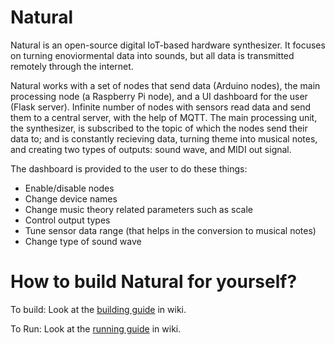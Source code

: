 # Natural

Natural is an open-source digital IoT-based hardware synthesizer. It focuses on turning enoviormental data into sounds, but all data is transmitted remotely through the internet.

Natural works with a set of nodes that send data (Arduino nodes), the main processing node (a Raspberry Pi node), and a UI dashboard for the user (Flask server). Infinite number of nodes with sensors read data and send them to a central server, with the help of MQTT. The main processing unit, the synthesizer, is subscribed to the topic of which the nodes send their data to; and is constantly recieving data, turning theme into musical notes, and creating two types of outputs: sound wave, and MIDI out signal.

The dashboard is provided to the user to do these things:

- Enable/disable nodes
- Change device names
- Change music theory related parameters such as scale
- Control output types
- Tune sensor data range (that helps in the conversion to musical notes)
- Change type of sound wave

# How to build Natural for yourself?

To build: Look at the [building guide](/funktional-stdo/natural-synth/wiki/Building-Guide) in wiki.

To Run: Look at the [running guide](/funktional-stdo/natural-synth/wiki/Running-Guide) in wiki.
